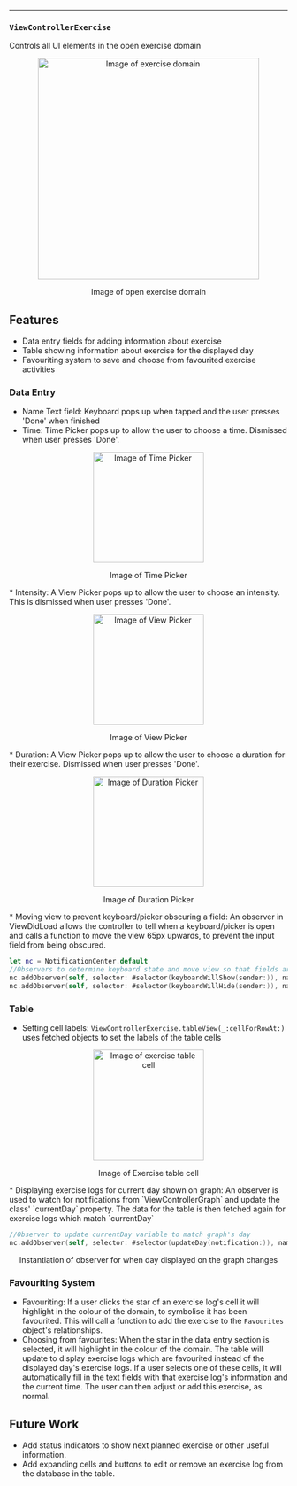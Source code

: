 ---

### `ViewControllerExercise`
Controls all UI elements in the open exercise domain

<p align="center">
<img src="https://raw.githubusercontent.com/danwells96/ARISES/master/DocFiles/img/exercisedomain.png" alt="Image of exercise domain" width="400"/>
</p>
<p align="center">
Image of open exercise domain
</p>


## Features
* Data entry fields for adding information about exercise
* Table showing information about exercise for the displayed day 
* Favouriting system to save and choose from favourited exercise activities

### Data Entry
* Name Text field: Keyboard pops up when tapped and the user presses 'Done' when finished
* Time: Time Picker pops up to allow the user to choose a time. Dismissed when user presses 'Done'.
<p align="center">
<img src="https://raw.githubusercontent.com/danwells96/ARISES/master/DocFiles/img/Time%20Picker.png" alt="Image of Time Picker" width="200"/>
</p>
<p align="center">
Image of Time Picker
</p>
* Intensity: A View Picker pops up to allow the user to choose an intensity. This is dismissed when user presses 'Done'.
<p align="center">
<img src="https://raw.githubusercontent.com/danwells96/ARISES/master/DocFiles/img/intensitypicker.png" alt="Image of View Picker" width="200"/>
</p>
<p align="center">
Image of View Picker
</p>
* Duration: A View Picker pops up to allow the user to choose a duration for their exercise. Dismissed when user presses 'Done'.
<p align="center">
<img src="https://raw.githubusercontent.com/danwells96/ARISES/master/DocFiles/img/durationpicker.png" alt="Image of Duration Picker" width="200"/>
</p>
<p align="center">
Image of Duration Picker
</p>
* Moving view to prevent keyboard/picker obscuring a field: An observer in ViewDidLoad allows the controller to tell when a keyboard/picker is open and calls a function to move the view 65px upwards, to prevent the input field from being obscured.

````swift
let nc = NotificationCenter.default
//Observers to determine keyboard state and move view so that fields aren't obscured
nc.addObserver(self, selector: #selector(keyboardWillShow(sender:)), name: NSNotification.Name.UIKeyboardWillShow, object: nil)
nc.addObserver(self, selector: #selector(keyboardWillHide(sender:)), name: NSNotification.Name.UIKeyboardWillHide, object: nil)
````


### Table
* Setting cell labels: `ViewControllerExercise.tableView(_:cellForRowAt:)` uses fetched objects to set the labels of the table cells
<p align="center">
<img src="https://raw.githubusercontent.com/danwells96/ARISES/master/DocFiles/img/exercisecell.png" alt="Image of exercise table cell" width="200"/>
</p>
<p align="center">
Image of Exercise table cell
</p>
* Displaying exercise logs for current day shown on graph: An observer is used to watch for notifications from `ViewControllerGraph` and update the class' `currentDay` property. The data for the table is then fetched again for exercise logs which match `currentDay`  

````swift 
//Observer to update currentDay variable to match graph's day
nc.addObserver(self, selector: #selector(updateDay(notification:)), name: Notification.Name("dayChanged"), object: nil)
````
<p align="center">
Instantiation of observer for when day displayed on the graph changes
</p>


### Favouriting System
* Favouriting: If a user clicks the star of an exercise log's cell it will highlight in the colour of the domain, to symbolise it has been favourited. This will call a function to add the exercise to the `Favourites` object's relationships. 
* Choosing from favourites: When the star in the data entry section is selected, it will highlight in the colour of the domain. The table will update to display exercise logs which are favourited instead of the displayed day's exercise logs. If a user selects one of these cells, it will automatically fill in the text fields with that exercise log's information and the current time. The user can then adjust or add this exercise, as normal.


## Future Work
* Add status indicators to show next planned exercise or other useful information.
* Add expanding cells and buttons to edit or remove an exercise log from the database in the table.
